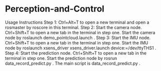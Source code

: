 # Perception-and-Control

Usage Instructions
Step 1: Ctrl+Alt+T to open a new terminal and open a rosmaster by roscore in this
terminal.
Step 2: Start the camera node. Ctrl+Shift+T to open a new tab in the terminal in step one.
Start the camera node by roslaunch demo_pointcloud.launch .
Step 3: Start the IMU node. Ctrl+Shift+T to open a new tab in the terminal in step one.
Start the IMU node by roslaunch xsens_driver xsens_driver.launch
device:=/dev/ttyTHS1 .
Step 4: Start the prediction node. Ctrl+Shift+T to open a new tab in the terminal in step
one. Start the prediction node by rosrun data_record_predict.py . 
The main script is data_record_predict.py .
